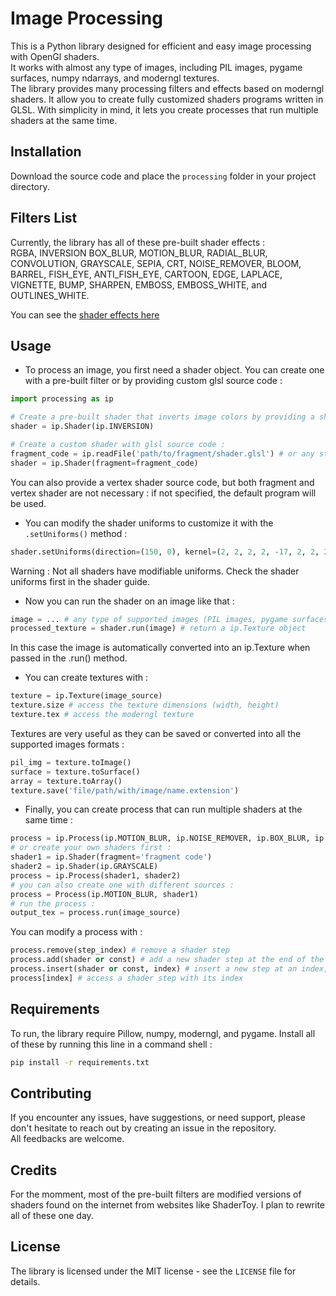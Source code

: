 # Image Processing

This is a Python library designed for efficient and easy image processing with
OpenGl shaders.\
It works with almost any type of images, including PIL images, pygame surfaces,
numpy ndarrays, and moderngl textures.\
The library provides many processing filters and effects based on moderngl
shaders. It allow you to create fully customized shaders programs written in
GLSL. With simplicity in mind, it lets you create processes that run multiple
shaders at the same time.

## Installation

Download the source code and place the `processing` folder in your project
directory.

## Filters List

Currently, the library has all of these pre-built shader effects :\
RGBA, INVERSION BOX_BLUR, MOTION_BLUR, RADIAL_BLUR, CONVOLUTION, GRAYSCALE,
SEPIA, CRT, NOISE_REMOVER, BLOOM, BARREL, FISH_EYE, ANTI_FISH_EYE, CARTOON,
EDGE, LAPLACE, VIGNETTE, BUMP, SHARPEN, EMBOSS, EMBOSS_WHITE, and
OUTLINES_WHITE.

You can see the [shader effects here](./examples)

## Usage

- To process an image, you first need a shader object. You can create one with a
  pre-built filter or by providing custom glsl source code :

```python
import processing as ip

# Create a pre-built shader that inverts image colors by providing a shader type :
shader = ip.Shader(ip.INVERSION)

# Create a custom shader with glsl source code :
fragment_code = ip.readFile('path/to/fragment/shader.glsl') # or any string that contains glsl code
shader = ip.Shader(fragment=fragment_code)
```

You can also provide a vertex shader source code, but both fragment and vertex
shader are not necessary : if not specified, the default program will be used.

- You can modify the shader uniforms to customize it with the `.setUniforms()`
  method :

```python
shader.setUniforms(direction=(150, 0), kernel=(2, 2, 2, 2, -17, 2, 2, 2, 2), etc...)
```

<bold>Warning</bold> : Not all shaders have modifiable uniforms. Check the
shader uniforms first in the shader guide.

- Now you can run the shader on an image like that :

```python
image = ... # any type of supported images (PIL images, pygame surfaces, numpy ndarrays, moderngl textures)
processed_texture = shader.run(image) # return a ip.Texture object
```

In this case the image is automatically converted into an ip.Texture when passed
in the .run() method.

- You can create textures with :

```python
texture = ip.Texture(image_source)
texture.size # access the texture dimensions (width, height)
texture.tex # access the moderngl texture
```

Textures are very useful as they can be saved or converted into all the
supported images formats :

```python
pil_img = texture.toImage()
surface = texture.toSurface()
array = texture.toArray()
texture.save('file/path/with/image/name.extension')
```

- Finally, you can create process that can run multiple shaders at the same time
  :

```python
process = ip.Process(ip.MOTION_BLUR, ip.NOISE_REMOVER, ip.BOX_BLUR, ip.RGBA, etc...) # created with filters
# or create your own shaders first :
shader1 = ip.Shader(fragment='fragment code')
shader2 = ip.Shader(ip.GRAYSCALE)
process = ip.Process(shader1, shader2)
# you can also create one with different sources :
process = Process(ip.MOTION_BLUR, shader1)
# run the process :
output_tex = process.run(image_source)
```

You can modify a process with :

```python
process.remove(step_index) # remove a shader step
process.add(shader or const) # add a new shader step at the end of the process
process.insert(shader or const, index) # insert a new step at an index, like a list
process[index] # access a shader step with its index
```

## Requirements

To run, the library require Pillow, numpy, moderngl, and pygame. Install all of
these by running this line in a command shell :

```bash
pip install -r requirements.txt
```

## Contributing

If you encounter any issues, have suggestions, or need support, please don't
hesitate to reach out by creating an issue in the repository.\
All feedbacks are welcome.

## Credits

For the momment, most of the pre-built filters are modified versions of shaders
found on the internet from websites like ShaderToy. I plan to rewrite all of
these one day.

## License

The library is licensed under the MIT license - see the `LICENSE` file for
details.

